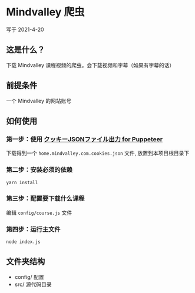 # Mindvalley 爬虫
写于 2021-4-20

## 这是什么？
下载 Mindvalley 课程视频的爬虫。会下载视频和字幕（如果有字幕的话）

## 前提条件
一个 Mindvalley 的网站账号

## 如何使用

### 第一步：使用 [クッキーJSONファイル出力 for Puppeteer](https://chrome.google.com/webstore/detail/nmckokihipjgplolmcmjakknndddifde) 
下载得到一个 `home.mindvalley.com.cookies.json` 文件, 放置到本项目根目录下

### 第二步：安装必须的依赖
```bash
yarn install
```

### 第三步：配置要下载什么课程
编辑 `config/course.js` 文件

### 第四步：运行主文件
```bash
node index.js
```

## 文件夹结构
* config/ 配置
* src/ 源代码目录
